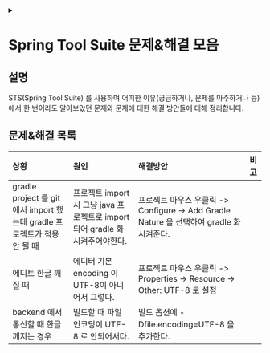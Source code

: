 <link rel="stylesheet" type="text/css" href="/css/header.css">
<link rel="stylesheet" type="text/css" href="/css/bootstrap/5.3.0-alpha1/bootstrap.css">
<div class="sticky-top bg-white pt-1 pb-2" id="header-div-max"></div>
<details id="display-none"><summary></summary>
  <script src="/js/header.js" defer="defer"></script>
  <script src="/js/table/numbering.js" defer="defer"></script>
  <script src="/js/bootstrap/5.3.0-alpha1/bootstrap.bundle.js" defer="defer"></script>
</details>

# Spring Tool Suite 문제&해결 모음

## 설명

STS(Spring Tool Suite) 를 사용하며 어떠한 이유(궁금하거나, 문제를 마주하거나 등)에서 한 번이라도 알아보았던 문제와 문제에 대한 해결 방안들에 대해 정리합니다.

## 문제&해결 목록

| 상황 | 원인 | 해결방안 | 비고 |
| :--- | :--- | :--- | :--- |
| gradle project 를 git 에서 import 했는데 gradle 프로젝트가 적용 안 될 때 | 프로젝트 import 시 그냥 java 프로젝트로 import 되어 gradle 화 시켜주어야한다. | 프로젝트 마우스 우클릭 -> Configure -> Add Gradle Nature 을 선택하여 gradle 화 시켜준다. | |
| 에디트 한글 깨질 때 | 에디터 기본 encoding 이 UTF-8이 아니어서 그렇다. | 프로젝트 마우스 우클릭 -> Properties -> Resource -> Other: UTF-8 로 설정 | |
| backend 에서 통신할 때 한글 깨지는 경우 | 빌드할 때 파일 인코딩이 UTF-8 로 안되어서다. | 빌드 옵션에 -Dfile.encoding=UTF-8 을 추가한다. | |
